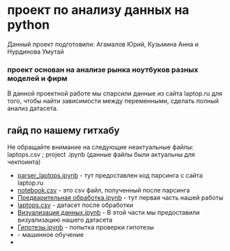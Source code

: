 # проект по анализу данных на python
Данный проект подготовили: Агамалов Юрий, Кузьмина Анна и Нурдинова Умутай
### проект основан на анализе рынка ноутбуков разных моделей и фирм
В данной проектной работе мы спарсили данные из сайта laptop.ru для того, чтобы найти зависимости между переменными, сделать полный анализ датасета. 
## гайд по нашему гитхабу
Не обращайте внимание на следующие неактуальные файлы: laptops.csv ; project .ipynb (данные файлы были актуальны для чекпоинта)
* [parser_laptops.ipynb](https://github.com/umuttaii/project_andan/blob/main/parser_laptops.ipynb) - тут предоставлен код парсинга с сайта laptop.ru
* [notebook.csv](https://github.com/umuttaii/project_andan/blob/main/notebook.csv) - это csv файл, полученный после парсинга
* [Предварительная обработка.ipynb](https://github.com/umuttaii/project_andan/blob/main/Предварительная%20обработка.ipynb) - тут первая часть нашей работы
* [laptops.csv](https://github.com/umuttaii/project_andan/blob/main/laptops.csv) - датасет после обработки
* [Визуализация данных.ipynb](https://github.com/umuttaii/project_andan/blob/main/Визуализация%20данных.ipynb) - В этой части мы предоставили визуализацию нашего датасета
* [Гипотезы.ipynb](https://github.com/umuttaii/project_andan/blob/main/Гипотезы.ipynb) - попытка проверки гипотезы
*  []() - машинное обучение
* 
